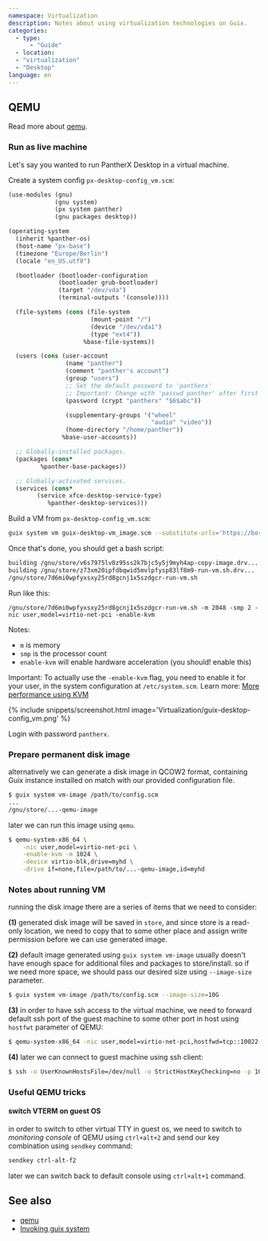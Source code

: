 ```yaml
---
namespace: Virtualization
description: Notes about using virtualization technologies on Guix.
categories:
  - type:
      - "Guide"
  - location:
  - "virtualization"
  - "Desktop"
language: en
---
```


## QEMU

Read more about [qemu](/qemu/).

### Run as live machine

Let's say you wanted to run PantherX Desktop in a virtual machine.

Create a system config `px-desktop-config_vm.scm`:

```scheme
(use-modules (gnu)
             (gnu system)
             (px system panther)
             (gnu packages desktop))

(operating-system
  (inherit %panther-os)
  (host-name "px-base")
  (timezone "Europe/Berlin")
  (locale "en_US.utf8")

  (bootloader (bootloader-configuration
              (bootloader grub-bootloader)
              (target "/dev/vda")
              (terminal-outputs '(console))))

  (file-systems (cons (file-system
                       (mount-point "/")
                       (device "/dev/vda1")
                       (type "ext4"))
                     %base-file-systems))

  (users (cons (user-account
                (name "panther")
                (comment "panther's account")
                (group "users")
                ;; Set the default password to 'pantherx'
                ;; Important: Change with 'passwd panther' after first login
                (password (crypt "pantherx" "$6$abc"))

                (supplementary-groups '("wheel"
                                        "audio" "video"))
                (home-directory "/home/panther"))
               %base-user-accounts))

  ;; Globally-installed packages.
  (packages (cons*
	     %panther-base-packages))

  ;; Globally-activated services.
  (services (cons*
        (service xfce-desktop-service-type)
		   %panther-desktop-services)))

```

Build a VM from `px-desktop-config_vm.scm`:

```bash
guix system vm guix-desktop-vm_image.scm --substitute-urls='https://bordeaux.guix.gnu.org https://packages.pantherx.org'
```

Once that's done, you should get a bash script:

```bash
building /gnu/store/v6s7975lv0z95ss2k7bjc5y5j9myh4ap-copy-image.drv...
building /gnu/store/z73xm20ipfdbqwid5mvlpfysp83lf8m9-run-vm.sh.drv...
/gnu/store/7d6mi0wpfyxsxy25rd8gcnj1x5szdgcr-run-vm.sh
```

Run like this:

```
/gnu/store/7d6mi0wpfyxsxy25rd8gcnj1x5szdgcr-run-vm.sh -m 2048 -smp 2 -nic user,model=virtio-net-pci -enable-kvm
```

Notes:

- `m` is memory
- `smp` is the processor count
- `enable-kvm` will enable hardware acceleration (you should! enable this)

Important: To actually use the `-enable-kvm` flag, you need to enable it for your user, in the system configuration at `/etc/system.scm`. Learn more: [More performance using KVM](/qemu/#more-performance-using-kvm)

{% include snippets/screenshot.html image='Virtualization/guix-desktop-config_vm.png' %}

Login with password `pantherx`.

### Prepare permanent disk image

alternatively we can generate a disk image in QCOW2 format, containing Guix instance installed on match with our provided configuration file.

```bash
$ guix system vm-image /path/to/config.scm
...
/gnu/store/...-qemu-image
```

later we can run this image using `qemu`.

```bash
$ qemu-system-x86_64 \
    -nic user,model=virtio-net-pci \
    -enable-kvm -m 1024 \
    -device virtio-blk,drive=myhd \
    -drive if=none,file=/path/to/...-qemu-image,id=myhd
```

### Notes about running VM

running the disk image there are a series of items that we need to consider:

**(1)** generated disk image will be saved in `store`, and since store is a read-only location, we need to copy that to some other place and assign write permission before we can use generated image.

**(2)** default image generated using `guix system vm-image` usually doesn't have enough space for additional files and packages to store/install. so if we need more space, we should pass our desired size using `--image-size` parameter.

```bash
$ guix system vm-image /path/to/config.scm --image-size=10G
```

**(3)** in order to have ssh access to the virtual machine, we need to forward default ssh port of the guest machine to some other port in host using `hostfwt` parameter of QEMU:

```bash
$ qemu-system-x86_64 -nic user,model=virtio-net-pci,hostfwd=tcp::10022-:22 ...
```

**(4)** later we can connect to guest machine using ssh client:

```bash
$ ssh -o UserKnownHostsFile=/dev/null -o StrictHostKeyChecking=no -p 10022 root@127.0.0.1
```

### Useful QEMU tricks

#### switch VTERM on guest OS

in order to switch to other virtual TTY in guest os, we need to switch to _monitoring console_ of QEMU using `ctrl+alt+2` and send our key combination using `sendkey` command:

```bash
sendkey ctrl-alt-f2
```

later we can switch back to default console using `ctrl+alt+1` command.

## See also

- [qemu](/qemu/)
- [Invoking guix system](https://guix.gnu.org/manual/en/html_node/Invoking-guix-system.html)
